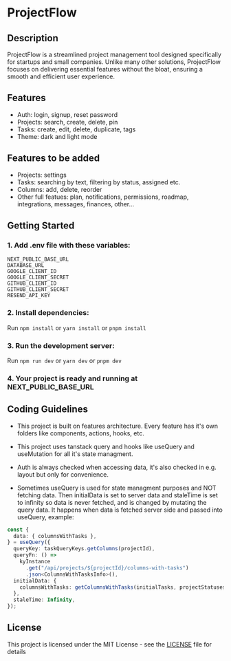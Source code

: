 # ProjectFlow

## Description

ProjectFlow is a streamlined project management tool designed specifically for startups and small companies. Unlike many other solutions, ProjectFlow focuses on delivering essential features without the bloat, ensuring a smooth and efficient user experience.

## Features

- Auth: login, signup, reset password
- Projects: search, create, delete, pin
- Tasks: create, edit, delete, duplicate, tags
- Theme: dark and light mode

## Features to be added

- Projects: settings
- Tasks: searching by text, filtering by status, assigned etc.
- Columns: add, delete, reorder
- Other full featues: plan, notifications, permissions, roadmap, integrations, messages, finances, other...

## Getting Started

### 1. Add .env file with these variables:

```
NEXT_PUBLIC_BASE_URL
DATABASE_URL
GOOGLE_CLIENT_ID
GOOGLE_CLIENT_SECRET
GITHUB_CLIENT_ID
GITHUB_CLIENT_SECRET
RESEND_API_KEY
```

### 2. Install dependencies:

Run `npm install` or `yarn install` or `pnpm install`

### 3. Run the development server:

Run `npm run dev` or `yarn dev` or `pnpm dev`

### 4. Your project is ready and running at NEXT_PUBLIC_BASE_URL

## Coding Guidelines

- This project is built on features architecture. Every feature has it's own folders like components, actions, hooks, etc.

- This project uses tanstack query and hooks like useQuery and useMutation for all it's state managment.

- Auth is always checked when accessing data, it's also checked in e.g. layout but only for convenience.

- Sometimes useQuery is used for state managment purposes and NOT fetching data. Then initialData is set to server data and staleTime is set to infinity so data is never fetched, and is changed by mutating the query data. It happens when data is fetched server side and passed into useQuery, example:

```typescript
const {
  data: { columnsWithTasks },
} = useQuery({
  queryKey: taskQueryKeys.getColumns(projectId),
  queryFn: () =>
    kyInstance
      .get("/api/projects/${projectId}/columns-with-tasks")
      .json<ColumnsWithTasksInfo>(),
  initialData: {
    columnsWithTasks: getColumnsWithTasks(initialTasks, projectStatuses),
  },
  staleTime: Infinity,
});
```

## License

This project is licensed under the MIT License - see the [LICENSE](LICENSE.txt) file for details
